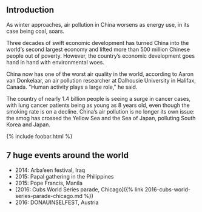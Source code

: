 ## Introduction

As winter approaches, air pollution in China worsens as energy use, in its case being coal, soars.

Three decades of swift economic development has turned China into the world’s second largest economy and lifted more than 500 million Chinese people out of poverty. However, the country’s economic development goes hand in hand with environmental woes.

China now has one of the worst air quality in the world, according to Aaron van Donkelaar, an air pollution researcher at Dalhousie University in Halifax, Canada. "Human activity plays a large role," he said.

The country of nearly 1.4 billion people is seeing a surge in cancer cases, with lung cancer patients being as young as 8 years old, even though the smoking rate is on a decline. China’s air pollution is no longer its own issue: the smog has crossed the Yellow Sea and the Sea of Japan, polluting South Korea and Japan.

{% include foobar.html %}


## 7 huge events around the world

* 2014: Arba’een festival, Iraq
* 2015: Papal gathering in the Philippines
* 2015: Pope Francis, Manila
* [2016: Cubs World Series parade, Chicago]({% link 2016-cubs-world-series-parade-chicago.md %})
* 2016: DONAUINSELFEST, Austria
